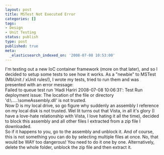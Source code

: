 ```yaml
---
layout: post
title: MSTest Not Executed Error
categories: []
tags:
- Design
- Unit Testing
status: publish
type: post
published: true
meta:
  _elasticsearch_indexed_on: '2008-07-08 10:53:00'
---
```

<p>I&#039;m testing out a new IoC container framework (more on that later), and so I decided to setup some tests to see how it works. As a &quot;newbie&quot; to MSTest (MbUnit / xUnit rules!), I wrote my tests, tried to run them and was presented with an error message:   <br />Failed to queue test run &#039;Hadi Hariri 2008-07-08 10:06:31&#039;: Test Run deployment issue: The location of the file or directory &#039;d:\.....\someAssembly.dll&#039; is not trusted.     <br />Now D is my local drive, so go figure why suddenly an assembly I reference on my local disk is not trusted. Wel lit turns out that Vista, in all it&#039;s glory (I have a love-hate relationship with Vista, I love hating it all the time), decided to block this assembly and all other files I extracted from a zip file I downloaded.     <br />So if it happens to you, go to the assembly and unblock it. And of course, this is not something you can do by selecting multiple files at once. No, that would be WAY too dangerous! You need to do it one by one. Alternatively, delete the whole folder, unblock the zip file and then extract it.</p>
